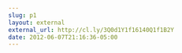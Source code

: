 ```yaml
---
slug: p1
layout: external
external_url: http://cl.ly/3Q0d1Y1f16140Q1f1B2Y
date: 2012-06-07T21:16:36-05:00
---
```

